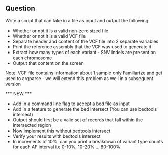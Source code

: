 ## Question

Write a script that can take in a file as input and output the following:
- Whether or not it is a valid non-zero sized file
- Whether or not it is a valid VCF file
- Separate header and content of the VCF file into 2 separate variables
- Print the reference assembly that the VCF was used to generate it
- Extract how many types of each variant - SNV Indels are present on each chromosome
- Output that content on the screen


Note:
VCF file contains information about 1 sample only
Familiarize and get used to argparse - we will extend this problem as well in a subsequent version

*** NEW ***
- Add in a command line flag to accept a bed file as input
- Add in a feature to generate the bed intersect (You can use bedtools intersect)
- Output should first be a valid set of records that fall within the intersected region
- Now implement this without bedtools intersect
- Verify your results with bedtools intersect
- In increments of 10%, can you print a breakdown of variant type counts for each AF interval i.e 0-10%, 10-20% ... 80-100%